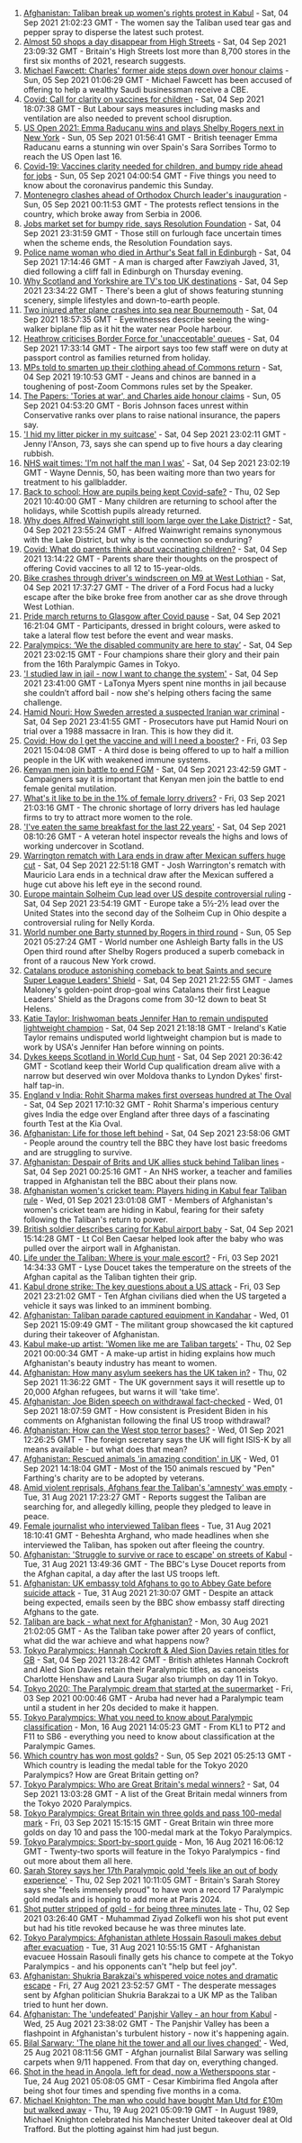1. [Afghanistan: Taliban break up women's rights protest in Kabul](https://www.bbc.co.uk/news/world-asia-58450230?at_medium=RSS&at_campaign=KARANGA) - Sat, 04 Sep 2021 21:02:23 GMT - The women say the Taliban used tear gas and pepper spray to disperse the latest such protest.
2. [Almost 50 shops a day disappear from High Streets](https://www.bbc.co.uk/news/business-58433461?at_medium=RSS&at_campaign=KARANGA) - Sat, 04 Sep 2021 23:09:32 GMT - Britain's High Streets lost more than 8,700 stores in the first six months of 2021, research suggests.
3. [Michael Fawcett: Charles' former aide steps down over honour claims](https://www.bbc.co.uk/news/uk-58451647?at_medium=RSS&at_campaign=KARANGA) - Sun, 05 Sep 2021 01:06:29 GMT - Michael Fawcett has been accused of offering to help a wealthy Saudi businessman receive a CBE.
4. [Covid: Call for clarity on vaccines for children](https://www.bbc.co.uk/news/health-58450524?at_medium=RSS&at_campaign=KARANGA) - Sat, 04 Sep 2021 18:07:38 GMT - But Labour says measures including masks and ventilation are also needed to prevent school disruption.
5. [US Open 2021: Emma Raducanu wins and plays Shelby Rogers next in New York](https://www.bbc.co.uk/sport/tennis/58430624?at_medium=RSS&at_campaign=KARANGA) - Sun, 05 Sep 2021 01:56:41 GMT - British teenager Emma Raducanu earns a stunning win over Spain's Sara Sorribes Tormo to reach the US Open last 16.
6. [Covid-19: Vaccines clarity needed for children, and bumpy ride ahead for jobs](https://www.bbc.co.uk/news/uk-58451321?at_medium=RSS&at_campaign=KARANGA) - Sun, 05 Sep 2021 04:00:54 GMT - Five things you need to know about the coronavirus pandemic this Sunday.
7. [Montenegro clashes ahead of Orthodox Church leader's inauguration](https://www.bbc.co.uk/news/world-europe-58451372?at_medium=RSS&at_campaign=KARANGA) - Sun, 05 Sep 2021 00:11:53 GMT - The protests reflect tensions in the country, which broke away from Serbia in 2006.
8. [Jobs market set for bumpy ride, says Resolution Foundation](https://www.bbc.co.uk/news/business-58432352?at_medium=RSS&at_campaign=KARANGA) - Sat, 04 Sep 2021 23:31:59 GMT - Those still on furlough face uncertain times when the scheme ends, the Resolution Foundation says.
9. [Police name woman who died in Arthur's Seat fall in Edinburgh](https://www.bbc.co.uk/news/uk-scotland-edinburgh-east-fife-58450378?at_medium=RSS&at_campaign=KARANGA) - Sat, 04 Sep 2021 17:14:46 GMT - A man is charged after Fawziyah Javed, 31, died following a cliff fall in Edinburgh on Thursday evening.
10. [Why Scotland and Yorkshire are TV's top UK destinations](https://www.bbc.co.uk/news/entertainment-arts-58421232?at_medium=RSS&at_campaign=KARANGA) - Sat, 04 Sep 2021 23:34:22 GMT - There's been a glut of shows featuring stunning scenery, simple lifestyles and down-to-earth people.
11. [Two injured after plane crashes into sea near Bournemouth](https://www.bbc.co.uk/news/uk-england-dorset-58448700?at_medium=RSS&at_campaign=KARANGA) - Sat, 04 Sep 2021 18:57:35 GMT - Eyewitnesses describe seeing the wing-walker biplane flip as it hit the water near Poole harbour.
12. [Heathrow criticises Border Force for 'unacceptable' queues](https://www.bbc.co.uk/news/uk-58448565?at_medium=RSS&at_campaign=KARANGA) - Sat, 04 Sep 2021 17:33:14 GMT - The airport says too few staff were on duty at passport control as families returned from holiday.
13. [MPs told to smarten up their clothing ahead of Commons return](https://www.bbc.co.uk/news/uk-politics-58448900?at_medium=RSS&at_campaign=KARANGA) - Sat, 04 Sep 2021 19:10:53 GMT - Jeans and chinos are banned in a toughening of post-Zoom Commons rules set by the Speaker.
14. [The Papers: 'Tories at war', and Charles aide honour claims](https://www.bbc.co.uk/news/blogs-the-papers-58451300?at_medium=RSS&at_campaign=KARANGA) - Sun, 05 Sep 2021 04:53:20 GMT - Boris Johnson faces unrest within Conservative ranks over plans to raise national insurance, the papers say.
15. ['I hid my litter picker in my suitcase'](https://www.bbc.co.uk/news/uk-england-leicestershire-58409725?at_medium=RSS&at_campaign=KARANGA) - Sat, 04 Sep 2021 23:02:11 GMT - Jenny I'Anson, 73, says she can spend up to five hours a day clearing rubbish.
16. [NHS wait times: 'I’m not half the man I was'](https://www.bbc.co.uk/news/health-58424718?at_medium=RSS&at_campaign=KARANGA) - Sat, 04 Sep 2021 23:02:19 GMT - Wayne Dennis, 50, has been waiting more than two years for treatment to his gallbladder.
17. [Back to school: How are pupils being kept Covid-safe?](https://www.bbc.co.uk/news/education-51643556?at_medium=RSS&at_campaign=KARANGA) - Thu, 02 Sep 2021 10:40:00 GMT - Many children are returning to school after the holidays, while Scottish pupils already returned.
18. [Why does Alfred Wainwright still loom large over the Lake District?](https://www.bbc.co.uk/news/uk-england-cumbria-57528980?at_medium=RSS&at_campaign=KARANGA) - Sat, 04 Sep 2021 23:55:24 GMT - Alfred Wainwright remains synonymous with the Lake District, but why is the connection so enduring?
19. [Covid: What do parents think about vaccinating children?](https://www.bbc.co.uk/news/uk-58447040?at_medium=RSS&at_campaign=KARANGA) - Sat, 04 Sep 2021 13:14:22 GMT - Parents share their thoughts on the prospect of offering Covid vaccines to all 12 to 15-year-olds.
20. [Bike crashes through driver's windscreen on M9 at West Lothian](https://www.bbc.co.uk/news/uk-scotland-edinburgh-east-fife-58450663?at_medium=RSS&at_campaign=KARANGA) - Sat, 04 Sep 2021 17:37:27 GMT - The driver of a Ford Focus had a lucky escape after the bike broke free from another car as she drove through West Lothian.
21. [Pride march returns to Glasgow after Covid pause](https://www.bbc.co.uk/news/uk-scotland-glasgow-west-58448655?at_medium=RSS&at_campaign=KARANGA) - Sat, 04 Sep 2021 16:21:04 GMT - Participants, dressed in bright colours, were asked to take a lateral flow test before the event and wear masks.
22. [Paralympics: ‘We the disabled community are here to stay’](https://www.bbc.co.uk/news/disability-58437671?at_medium=RSS&at_campaign=KARANGA) - Sat, 04 Sep 2021 23:02:15 GMT - Four champions share their glory and their pain from the 16th Paralympic Games in Tokyo.
23. ['I studied law in jail - now I want to change the system'](https://www.bbc.co.uk/news/stories-58311196?at_medium=RSS&at_campaign=KARANGA) - Sat, 04 Sep 2021 23:41:00 GMT - LaTonya Myers spent nine months in jail because she couldn’t afford bail - now she's helping others facing the same challenge.
24. [Hamid Nouri: How Sweden arrested a suspected Iranian war criminal](https://www.bbc.co.uk/news/world-europe-58421630?at_medium=RSS&at_campaign=KARANGA) - Sat, 04 Sep 2021 23:41:55 GMT - Prosecutors have put Hamid Nouri on trial over a 1988 massacre in Iran. This is how they did it.
25. [Covid: How do I get the vaccine and will I need a booster?](https://www.bbc.co.uk/news/health-55045639?at_medium=RSS&at_campaign=KARANGA) - Fri, 03 Sep 2021 15:04:08 GMT - A third dose is being offered to up to half a million people in the UK with weakened immune systems.
26. [Kenyan men join battle to end FGM](https://www.bbc.co.uk/news/world-africa-58200718?at_medium=RSS&at_campaign=KARANGA) - Sat, 04 Sep 2021 23:42:59 GMT - Campaigners say it is important that Kenyan men join the battle to end female genital mutilation.
27. [What's it like to be in the 1% of female lorry drivers?](https://www.bbc.co.uk/news/business-58401238?at_medium=RSS&at_campaign=KARANGA) - Fri, 03 Sep 2021 21:03:16 GMT - The chronic shortage of lorry drivers has led haulage firms to try to attract more women to the role.
28. ['I've eaten the same breakfast for the last 22 years'](https://www.bbc.co.uk/news/uk-scotland-scotland-business-58323888?at_medium=RSS&at_campaign=KARANGA) - Sat, 04 Sep 2021 08:10:26 GMT - A veteran hotel inspector reveals the highs and lows of working undercover in Scotland.
29. [Warrington rematch with Lara ends in draw after Mexican suffers huge cut](https://www.bbc.co.uk/sport/boxing/58451081?at_medium=RSS&at_campaign=KARANGA) - Sat, 04 Sep 2021 22:51:18 GMT - Josh Warrington's rematch with Mauricio Lara ends in a technical draw after the Mexican suffered a huge cut above his left eye in the second round.
30. [Europe maintain Solheim Cup lead over US despite controversial ruling](https://www.bbc.co.uk/sport/golf/58449686?at_medium=RSS&at_campaign=KARANGA) - Sat, 04 Sep 2021 23:54:19 GMT - Europe take a 5½-2½ lead over the United States into the second day of the Solheim Cup in Ohio despite a controversial ruling for Nelly Korda.
31. [World number one Barty stunned by Rogers in third round](https://www.bbc.co.uk/sport/tennis/58450803?at_medium=RSS&at_campaign=KARANGA) - Sun, 05 Sep 2021 05:27:24 GMT - World number one Ashleigh Barty falls in the US Open third round after Shelby Rogers produced a superb comeback in front of a raucous New York crowd.
32. [Catalans produce astonishing comeback to beat Saints and secure Super League Leaders' Shield](https://www.bbc.co.uk/sport/rugby-league/58449766?at_medium=RSS&at_campaign=KARANGA) - Sat, 04 Sep 2021 21:22:55 GMT - James Maloney's golden-point drop-goal wins Catalans their first League Leaders' Shield as the Dragons come from 30-12 down to beat St Helens.
33. [Katie Taylor: Irishwoman beats Jennifer Han to remain undisputed lightweight champion](https://www.bbc.co.uk/sport/boxing/58449310?at_medium=RSS&at_campaign=KARANGA) - Sat, 04 Sep 2021 21:18:18 GMT - Ireland's Katie Taylor remains undisputed world lightweight champion but is made to work by USA's Jennifer Han before winning on points.
34. [Dykes keeps Scotland in World Cup hunt](https://www.bbc.co.uk/sport/football/58365963?at_medium=RSS&at_campaign=KARANGA) - Sat, 04 Sep 2021 20:36:42 GMT - Scotland keep their World Cup qualification dream alive with a narrow but deserved win over Moldova thanks to Lyndon Dykes' first-half tap-in.
35. [England v India: Rohit Sharma makes first overseas hundred at The Oval](https://www.bbc.co.uk/sport/cricket/58443010?at_medium=RSS&at_campaign=KARANGA) - Sat, 04 Sep 2021 17:10:32 GMT - Rohit Sharma's imperious century gives India the edge over England after three days of a fascinating fourth Test at the Kia Oval.
36. [Afghanistan: Life for those left behind](https://www.bbc.co.uk/news/world-asia-58434735?at_medium=RSS&at_campaign=KARANGA) - Sat, 04 Sep 2021 23:58:06 GMT - People around the country tell the BBC they have lost basic freedoms and are struggling to survive.
37. [Afghanistan: Despair of Brits and UK allies stuck behind Taliban lines](https://www.bbc.co.uk/news/uk-58434887?at_medium=RSS&at_campaign=KARANGA) - Sat, 04 Sep 2021 00:25:16 GMT - An NHS worker, a teacher and families trapped in Afghanistan tell the BBC about their plans now.
38. [Afghanistan women's cricket team: Players hiding in Kabul fear Taliban rule](https://www.bbc.co.uk/sport/cricket/58396310?at_medium=RSS&at_campaign=KARANGA) - Wed, 01 Sep 2021 23:01:08 GMT - Members of Afghanistan's women's cricket team are hiding in Kabul, fearing for their safety following the Taliban's return to power.
39. [British soldier describes caring for Kabul airport baby](https://www.bbc.co.uk/news/uk-58449866?at_medium=RSS&at_campaign=KARANGA) - Sat, 04 Sep 2021 15:14:28 GMT - Lt Col Ben Caesar helped look after the baby who was pulled over the airport wall in Afghanistan.
40. [Life under the Taliban: Where is your male escort?](https://www.bbc.co.uk/news/world-asia-58437713?at_medium=RSS&at_campaign=KARANGA) - Fri, 03 Sep 2021 14:34:33 GMT - Lyse Doucet takes the temperature on the streets of the Afghan capital as the Taliban tighten their grip.
41. [Kabul drone strike: The key questions about a US attack](https://www.bbc.co.uk/news/58401027?at_medium=RSS&at_campaign=KARANGA) - Fri, 03 Sep 2021 23:21:02 GMT - Ten Afghan civilians died when the US targeted a vehicle it says was linked to an imminent bombing.
42. [Afghanistan: Taliban parade captured equipment in Kandahar](https://www.bbc.co.uk/news/world-asia-58413817?at_medium=RSS&at_campaign=KARANGA) - Wed, 01 Sep 2021 15:09:49 GMT - The militant group showcased the kit captured during their takeover of Afghanistan.
43. [Kabul make-up artist: 'Women like me are Taliban targets'](https://www.bbc.co.uk/news/stories-58388333?at_medium=RSS&at_campaign=KARANGA) - Thu, 02 Sep 2021 00:00:34 GMT - A make-up artist in hiding explains how much Afghanistan's beauty industry has meant to women.
44. [Afghanistan: How many asylum seekers has the UK taken in?](https://www.bbc.co.uk/news/uk-58245684?at_medium=RSS&at_campaign=KARANGA) - Thu, 02 Sep 2021 11:36:22 GMT - The UK government says it will resettle up to 20,000 Afghan refugees, but warns it will 'take time'.
45. [Afghanistan: Joe Biden speech on withdrawal fact-checked](https://www.bbc.co.uk/news/58412530?at_medium=RSS&at_campaign=KARANGA) - Wed, 01 Sep 2021 18:07:59 GMT - How consistent is President Biden in his comments on Afghanistan following the final US troop withdrawal?
46. [Afghanistan: How can the West stop terror bases?](https://www.bbc.co.uk/news/uk-58395371?at_medium=RSS&at_campaign=KARANGA) - Wed, 01 Sep 2021 12:26:25 GMT - The foreign secretary says the UK will fight ISIS-K by all means available - but what does that mean?
47. [Afghanistan: Rescued animals 'in amazing condition' in UK](https://www.bbc.co.uk/news/uk-england-essex-58409613?at_medium=RSS&at_campaign=KARANGA) - Wed, 01 Sep 2021 14:18:04 GMT - Most of the 150 animals rescued by "Pen" Farthing's charity are to be adopted by veterans.
48. [Amid violent reprisals, Afghans fear the Taliban's 'amnesty' was empty](https://www.bbc.co.uk/news/world-asia-58395954?at_medium=RSS&at_campaign=KARANGA) - Tue, 31 Aug 2021 17:23:27 GMT - Reports suggest the Taliban are searching for, and allegedly killing, people they pledged to leave in peace.
49. [Female journalist who interviewed Taliban flees](https://www.bbc.co.uk/news/world-58401364?at_medium=RSS&at_campaign=KARANGA) - Tue, 31 Aug 2021 18:10:41 GMT - Beheshta Arghand, who made headlines when she interviewed the Taliban, has spoken out after fleeing the country.
50. [Afghanistan: 'Struggle to survive or race to escape' on streets of Kabul](https://www.bbc.co.uk/news/world-asia-58393245?at_medium=RSS&at_campaign=KARANGA) - Tue, 31 Aug 2021 13:49:36 GMT - The BBC's Lyse Doucet reports from the Afghan capital, a day after the last US troops left.
51. [Afghanistan: UK embassy told Afghans to go to Abbey Gate before suicide attack](https://www.bbc.co.uk/news/uk-58403047?at_medium=RSS&at_campaign=KARANGA) - Tue, 31 Aug 2021 21:30:07 GMT - Despite an attack being expected, emails seen by the BBC show embassy staff directing Afghans to the gate.
52. [Taliban are back - what next for Afghanistan?](https://www.bbc.co.uk/news/world-asia-49192495?at_medium=RSS&at_campaign=KARANGA) - Mon, 30 Aug 2021 21:02:05 GMT - As the Taliban take power after 20 years of conflict, what did the war achieve and what happens now?
53. [Tokyo Paralympics: Hannah Cockroft & Aled Sion Davies retain titles for GB](https://www.bbc.co.uk/sport/disability-sport/58445274?at_medium=RSS&at_campaign=KARANGA) - Sat, 04 Sep 2021 13:28:42 GMT - British athletes Hannah Cockroft and Aled Sion Davies retain their Paralympic titles, as canoeists Charlotte Henshaw and Laura Sugar also triumph on day 11 in Tokyo.
54. [Tokyo 2020: The Paralympic dream that started at the supermarket](https://www.bbc.co.uk/news/disability-57837062?at_medium=RSS&at_campaign=KARANGA) - Fri, 03 Sep 2021 00:00:46 GMT - Aruba had never had a Paralympic team until a student in her 20s decided to make it happen.
55. [Tokyo Paralympics: What you need to know about Paralympic classification](https://www.bbc.co.uk/sport/disability-sport/57396986?at_medium=RSS&at_campaign=KARANGA) - Mon, 16 Aug 2021 14:05:23 GMT - From KL1 to PT2 and F11 to SB6 - everything you need to know about classification at the Paralympic Games.
56. [Which country has won most golds?](https://www.bbc.co.uk/sport/disability-sport/58267874?at_medium=RSS&at_campaign=KARANGA) - Sun, 05 Sep 2021 05:25:13 GMT - Which country is leading the medal table for the Tokyo 2020 Paralympics? How are Great Britain getting on?
57. [Tokyo Paralympics: Who are Great Britain's medal winners?](https://www.bbc.co.uk/sport/disability-sport/58267875?at_medium=RSS&at_campaign=KARANGA) - Sat, 04 Sep 2021 13:03:28 GMT - A list of the Great Britain medal winners from the Tokyo 2020 Paralympics.
58. [Tokyo Paralympics: Great Britain win three golds and pass 100-medal mark](https://www.bbc.co.uk/sport/disability-sport/58431290?at_medium=RSS&at_campaign=KARANGA) - Fri, 03 Sep 2021 15:15:15 GMT - Great Britain win three more golds on day 10 and pass the 100-medal mark at the Tokyo Paralympics.
59. [Tokyo Paralympics: Sport-by-sport guide](https://www.bbc.co.uk/sport/disability-sport/58228171?at_medium=RSS&at_campaign=KARANGA) - Mon, 16 Aug 2021 16:06:12 GMT - Twenty-two sports will feature in the Tokyo Paralympics - find out more about them all here.
60. [Sarah Storey says her 17th Paralympic gold 'feels like an out of body experience'](https://www.bbc.co.uk/sport/disability-sport/58418157?at_medium=RSS&at_campaign=KARANGA) - Thu, 02 Sep 2021 10:11:05 GMT - Britain's Sarah Storey says she "feels immensely proud" to have won a record 17 Paralympic gold medals and is hoping to add more at Paris 2024.
61. [Shot putter stripped of gold - for being three minutes late](https://www.bbc.co.uk/news/world-asia-58405211?at_medium=RSS&at_campaign=KARANGA) - Thu, 02 Sep 2021 03:26:40 GMT - Muhammad Ziyad Zolkefli won his shot put event but had his title revoked because he was three minutes late.
62. [Tokyo Paralympics: Afghanistan athlete Hossain Rasouli makes debut after evacuation](https://www.bbc.co.uk/sport/disability-sport/58394964?at_medium=RSS&at_campaign=KARANGA) - Tue, 31 Aug 2021 10:55:15 GMT - Afghanistan evacuee Hossain Rasouli finally gets his chance to compete at the Tokyo Paralympics - and his opponents can't "help but feel joy".
63. [Afghanistan: Shukria Barakzai's whispered voice notes and dramatic escape](https://www.bbc.co.uk/news/world-asia-58345901?at_medium=RSS&at_campaign=KARANGA) - Fri, 27 Aug 2021 23:52:57 GMT - The desperate messages sent by Afghan politician Shukria Barakzai to a UK MP as the Taliban tried to hunt her down.
64. [Afghanistan: The 'undefeated' Panjshir Valley - an hour from Kabul](https://www.bbc.co.uk/news/world-asia-58329527?at_medium=RSS&at_campaign=KARANGA) - Wed, 25 Aug 2021 23:38:02 GMT - The Panjshir Valley has been a flashpoint in Afghanistan's turbulent history - now it's happening again.
65. [Bilal Sarwary: 'The plane hit the tower and all our lives changed'](https://www.bbc.co.uk/news/world-south-asia-58071592?at_medium=RSS&at_campaign=KARANGA) - Wed, 25 Aug 2021 08:11:56 GMT - Afghan journalist Bilal Sarwary was selling carpets when 9/11 happened. From that day on, everything changed.
66. [Shot in the head in Angola, left for dead, now a Wetherspoons star](https://www.bbc.co.uk/news/uk-58266180?at_medium=RSS&at_campaign=KARANGA) - Tue, 24 Aug 2021 05:08:05 GMT - Cesar Kimbirima fled Angola after being shot four times and spending five months in a coma.
67. [Michael Knighton: The man who could have bought Man Utd for £10m but walked away](https://www.bbc.co.uk/sport/football/58233755?at_medium=RSS&at_campaign=KARANGA) - Thu, 19 Aug 2021 05:09:19 GMT - In August 1989, Michael Knighton celebrated his Manchester United takeover deal at Old Trafford. But the plotting against him had just begun.
